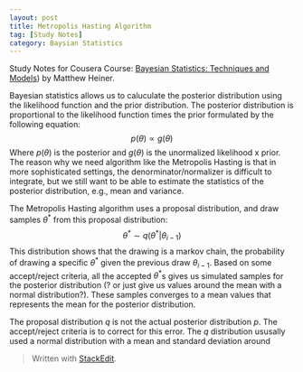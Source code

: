 ```yaml
---
layout: post
title: Metropolis Hasting Algorithm
tag: [Study Notes]
category: Baysian Statistics
---
```


Study Notes for Cousera Course: [Bayesian Statistics: Techniques and Models](https://www.coursera.org/learn/mcmc-bayesian-statistics/)) by Matthew Heiner.

Bayesian statistics allows us to caluculate the posterior distribution using the likelihood function and the prior distribution. The posterior distribution is proportional to the likelihood function times the prior formulated by the following equation:$$p(\theta) \propto g(\theta)$$ Where $p(\theta)$ is the posterior and $g(\theta)$ is the unormalized likelihood x prior. The reason why we need algorithm like the Metropolis Hasting is that in more sophisticated settings, the denorminator/normalizer is difficult to integrate, but we still want to be able to estimate the statistics of the posterior distribution, e.g., mean and variance.

The Metropolis Hasting algorithm uses a proposal distribution, and draw samples $\theta^*$ from this proposal distribution:$$\theta^* \sim q(\theta^*|\theta_{i-1})$$ This distribution shows that the drawing is a markov chain, the probability of drawing a specific $\theta^*$ given the previous draw $\theta_{i-1}$. Based on some accept/reject criteria, all the accepted $\theta^*$s gives us simulated samples for the posterior distribution (? or just give us values around the mean with a normal distribution?). These samples converges to a mean values that represents the mean for the posterior distribution.

The proposal distribution $q$ is not the actual posterior distribution $p$. The accept/reject criteria is to correct for this error. The $q$ distribution ususally used a normal distribution with a mean and standard deviation around 


> Written with [StackEdit](https://stackedit.io/).
<!--stackedit_data:
eyJoaXN0b3J5IjpbLTE3MTYxOTMzMTIsOTk4MjE2NTU1LC0xOD
Y0OTc0Nzk2LC0xODY0OTc0Nzk2LC0yNTMwNjc4MDJdfQ==
-->